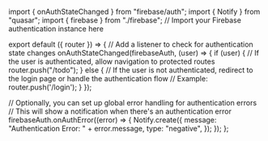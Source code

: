 import { onAuthStateChanged } from "firebase/auth";
import { Notify } from "quasar";
import { firebase } from "./firebase"; // Import your Firebase authentication instance here

export default ({ router }) => {
  // Add a listener to check for authentication state changes
  onAuthStateChanged(firebaseAuth, (user) => {
    if (user) {
      // If the user is authenticated, allow navigation to protected routes
      router.push("/todo");
    } else {
      // If the user is not authenticated, redirect to the login page or handle the authentication flow
      // Example: router.push('/login');
    }
  });

  // Optionally, you can set up global error handling for authentication errors
  // This will show a notification when there's an authentication error
  firebaseAuth.onAuthError((error) => {
    Notify.create({
      message: "Authentication Error: " + error.message,
      type: "negative",
    });
  });
};
